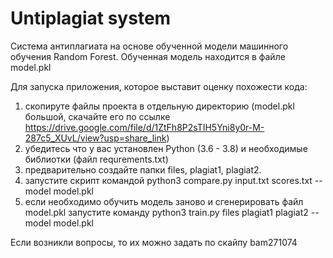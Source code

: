 # Untiplagiat system

Система антиплагиата на основе обученной модели машинного обучения Random Forest.
Обученная модель находится в файле model.pkl

Для запуска приложения, которое выставит оценку похожести кода:
1. скопируте файлы проекта в отдельную директорию 
(model.pkl большой, скачайте его по ссылке https://drive.google.com/file/d/1ZtFh8P2sTIH5Yni8y0r-M-287c5_XUvL/view?usp=share_link)
2. убедитесь что у вас установлен Python (3.6 - 3.8) и необходимые библиотки (файл requrements.txt)
3. предварительно создайте папки files, plagiat1, plagiat2.
3. запустите скрипт командой python3 compare.py input.txt scores.txt --model model.pkl 
4. если необходимо обучить модель заново и сгенерировать файл model.pkl запустите команду python3 train.py files plagiat1 plagiat2 --model model.pkl 

Если возникли вопросы, то их можно задать по скайпу bam271074
